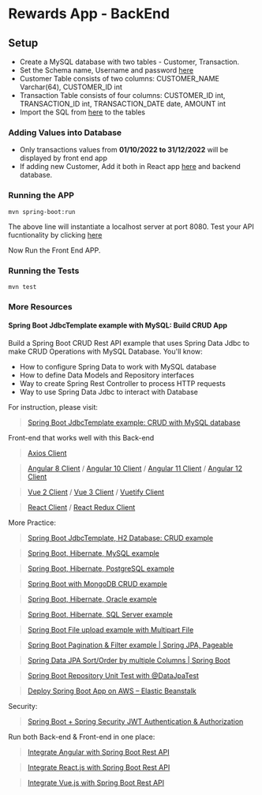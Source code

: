 # Rewards App - BackEnd

## Setup
- Create a MySQL database with two tables - Customer, Transaction.
- Set the Schema name, Username and password [here](https://github.com/kushalreddy95/RewardsAppBE/blob/main/src/main/resources/application.properties)
- Customer Table consists of two columns: CUSTOMER_NAME Varchar(64), CUSTOMER_ID int
- Transaction Table consists of four columns: CUSTOMER_ID int, TRANSACTION_ID int, TRANSACTION_DATE date, AMOUNT int
- Import the SQL from [here](https://drive.google.com/drive/folders/1IIdJ7osPLPibIloNjO64QRjRLjjqduTk?usp=sharing) to the tables


### Adding Values into Database

- Only transactions values from **01/10/2022 to 31/12/2022** will be displayed by front end app
- If adding new Customer, Add it both in React app [here](https://github.com/kushalreddy95/RewardsAppFE/blob/main/src/api/dataService.js) and backend database.

### Running the APP
```
mvn spring-boot:run
```
The above line will instantiate a localhost server at port 8080. Test your API fucntionality by clicking [here](http://localhost:8080/api/1001/rewards)

Now Run the Front End APP.

### Running the Tests
```
mvn test
```


### More Resources

#### Spring Boot JdbcTemplate example with MySQL: Build CRUD App
Build a Spring Boot CRUD Rest API example that uses Spring Data Jdbc to make CRUD Operations with MySQL Database. You'll know:
- How to configure Spring Data to work with MySQL database
- How to define Data Models and Repository interfaces
- Way to create Spring Rest Controller to process HTTP requests
- Way to use Spring Data Jdbc to interact with Database

For instruction, please visit:
> [Spring Boot JdbcTemplate example: CRUD with MySQL database](https://www.bezkoder.com/spring-boot-jdbctemplate-example-mysql/)

Front-end that works well with this Back-end
> [Axios Client](https://www.bezkoder.com/axios-request/)

> [Angular 8 Client](https://www.bezkoder.com/angular-crud-app/) / [Angular 10 Client](https://www.bezkoder.com/angular-10-crud-app/) / [Angular 11 Client](https://www.bezkoder.com/angular-11-crud-app/) / [Angular 12 Client](https://www.bezkoder.com/angular-12-crud-app/)

> [Vue 2 Client](https://www.bezkoder.com/vue-js-crud-app/) / [Vue 3 Client](https://www.bezkoder.com/vue-3-crud/) / [Vuetify Client](https://www.bezkoder.com/vuetify-data-table-example/)

> [React Client](https://www.bezkoder.com/react-crud-web-api/) / [React Redux Client](https://www.bezkoder.com/react-redux-crud-example/)

More Practice:
> [Spring Boot JdbcTemplate, H2 Database: CRUD example](https://www.bezkoder.com/spring-boot-jdbctemplate-crud-example/)

> [Spring Boot, Hibernate, MySQL example](https://www.bezkoder.com/spring-boot-jpa-crud-rest-api/)

> [Spring Boot, Hibernate, PostgreSQL example](https://www.bezkoder.com/spring-boot-postgresql-example/)

> [Spring Boot with MongoDB CRUD example](https://www.bezkoder.com/spring-boot-mongodb-crud/)

> [Spring Boot, Hibernate, Oracle example](https://www.bezkoder.com/spring-boot-hibernate-oracle/)

> [Spring Boot, Hibernate, SQL Server example](https://www.bezkoder.com/spring-boot-sql-server/)

> [Spring Boot File upload example with Multipart File](https://www.bezkoder.com/spring-boot-file-upload/)

> [Spring Boot Pagination & Filter example | Spring JPA, Pageable](https://www.bezkoder.com/spring-boot-pagination-filter-jpa-pageable/)

> [Spring Data JPA Sort/Order by multiple Columns | Spring Boot](https://www.bezkoder.com/spring-data-sort-multiple-columns/)

> [Spring Boot Repository Unit Test with @DataJpaTest](https://www.bezkoder.com/spring-boot-unit-test-jpa-repo-datajpatest/)

> [Deploy Spring Boot App on AWS – Elastic Beanstalk](https://www.bezkoder.com/deploy-spring-boot-aws-eb/)

Security:
> [Spring Boot + Spring Security JWT Authentication & Authorization](https://www.bezkoder.com/spring-boot-jwt-authentication/)

Run both Back-end & Front-end in one place:
> [Integrate Angular with Spring Boot Rest API](https://www.bezkoder.com/integrate-angular-spring-boot/)

> [Integrate React.js with Spring Boot Rest API](https://www.bezkoder.com/integrate-reactjs-spring-boot/)

> [Integrate Vue.js with Spring Boot Rest API](https://www.bezkoder.com/integrate-vue-spring-boot/)

